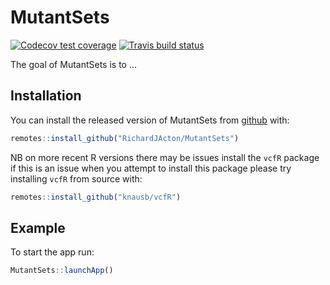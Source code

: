 
# MutantSets

<!-- badges: start -->
[![Codecov test coverage](https://codecov.io/gh/RichardJActon/MutantSets/branch/master/graph/badge.svg)](https://codecov.io/gh/RichardJActon/MutantSets?branch=master)
[![Travis build status](https://travis-ci.com/RichardJActon/MutantSets.svg?branch=master)](https://travis-ci.com/RichardJActon/MutantSets)
<!-- badges: end -->

The goal of MutantSets is to ...

## Installation

You can install the released version of MutantSets from [github](https://github.com/RichardJActon/MutantSets) with:

``` r
remotes::install_github("RichardJActon/MutantSets")
```

NB on more recent R versions there may be issues install the `vcfR` package if this is an issue when you attempt to install this package please try installing `vcfR` from source with:

```r
remotes::install_github("knausb/vcfR")
```

## Example

To start the app run:

``` r
MutantSets::launchApp()
```

